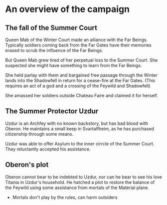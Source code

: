 # An overview of the campaign 

## The fall of the Summer Court 

Queen Mab of the Winter Court made an alliance with the Far Beings. Typically soldiers coming back from the Far Gates have their memories erased to scrub the influence of the Far Beings. 

But Queen Mab grew tired of her perpetual loss to the Summer Court. She suspected she might have something to learn from the Far Beings. 

She held parlay with them and bargained free passage through the Winter lands into the Shadowfell in return for a cease-fire at the Far Gates. (This requires an act of a god and a crossing of the Feywild and Shadowfell)

She amassed her soldiers outside Chateau Faire and claimed it for herself.

## The Summer Protector Uzdur

Uzdur is an Archfey with no known backstory, but has bad blood with Oberon. He maintains a small keep in Svartalfheim, as he has purchased citizenship through some means. 

Uzdur was able to offer Asylum to the inner cirrcle of the Summer Court. They reluctantly accepted his assistance. 

## Oberon's plot 

Oberon cannot bear to be indebted to Uzdur, nor can he bear to see his love Titania in Uzdur's household. He hatched a plot to restore the balance of the Feywild using some assistance from mortals of the Material plane. 

* Mortals don't play by the rules, can harm outsiders
